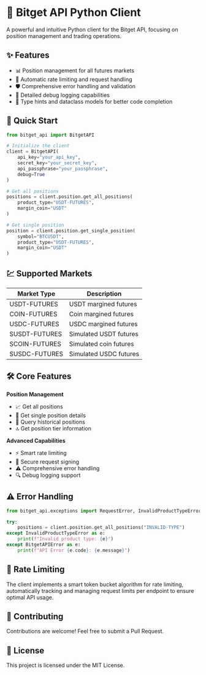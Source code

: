 # 🚀 Bitget API Python Client

A powerful and intuitive Python client for the Bitget API, focusing on position management and trading operations.

## ✨ Features

- 📊 Position management for all futures markets
- 🔄 Automatic rate limiting and request handling
- 🛡️ Comprehensive error handling and validation
- 📝 Detailed debug logging capabilities
- 🎯 Type hints and dataclass models for better code completion

## 🔧 Quick Start

```python
from bitget_api import BitgetAPI

# Initialize the client
client = BitgetAPI(
    api_key="your_api_key",
    secret_key="your_secret_key",
    api_passphrase="your_passphrase",
    debug=True
)

# Get all positions
positions = client.position.get_all_positions(
    product_type="USDT-FUTURES",
    margin_coin="USDT"
)

# Get single position
position = client.position.get_single_position(
    symbol="BTCUSDT",
    product_type="USDT-FUTURES",
    margin_coin="USDT"
)
```

## 💹 Supported Markets

| Market Type | Description |
|------------|-------------|
| USDT-FUTURES | USDT margined futures |
| COIN-FUTURES | Coin margined futures |
| USDC-FUTURES | USDC margined futures |
| SUSDT-FUTURES| Simulated USDT futures |
| SCOIN-FUTURES| Simulated coin futures |
| SUSDC-FUTURES| Simulated USDC futures |

## 🛠️ Core Features

**Position Management**
- 📈 Get all positions
- 🎯 Get single position details
- 📜 Query historical positions
- 🔝 Get position tier information

**Advanced Capabilities**
- ⚡ Smart rate limiting
- 🔐 Secure request signing
- ⚠️ Comprehensive error handling
- 🔍 Debug logging support

## ⚠️ Error Handling

```python
from bitget_api.exceptions import RequestError, InvalidProductTypeError, BitgetAPIError

try:
    positions = client.position.get_all_positions("INVALID-TYPE")
except InvalidProductTypeError as e:
    print(f"Invalid product type: {e}")
except BitgetAPIError as e:
    print(f"API Error {e.code}: {e.message}")
```

## 🔄 Rate Limiting

The client implements a smart token bucket algorithm for rate limiting, automatically tracking and managing request limits per endpoint to ensure optimal API usage.

## 🤝 Contributing

Contributions are welcome! Feel free to submit a Pull Request.

## 📄 License

This project is licensed under the MIT License.